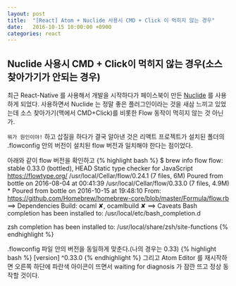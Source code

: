 ```yaml
---
layout: post
title:  "[React] Atom + Nuclide 사용시 CMD + Click 이 먹히지 않는 경우"
date:   2016-10-15 10:00:00 +0900
categories: react
---
```


Nuclide 사용시 CMD + Click이 먹히지 않는 경우(소스 찾아가기가 안되는 경우)
---------------------------------------------------

최근 React-Native 를 사용해서 개발을 시작하다가 페이스북이 만든 [Nuclide](https://nuclide.io) 를 사용하게 되었다.
사용하면서 Nuclide 는 정말 좋은 플러그인이라는 것을 새삼 느끼고 있었는데
소스 찾아가기(맥에서 CMD+Click)를 비롯한 Flow 동작이 먹히지 않는 것 아닌가.

`뭐가 원인이야!` 하고 삽질을 하다가 결국 알아낸 것은
리액트 프로젝트가 설치된 폴더의 .flowconfig 안의 버전이
설치된 flow 버전과 일치해야 한다는 점이었다.

아래와 같이 flow 버전을 확인하고
{% highlight bash %}
$ brew info flow
flow: stable 0.33.0 (bottled), HEAD
Static type checker for JavaScript
https://flowtype.org/
/usr/local/Cellar/flow/0.24.1 (7 files, 6M)
  Poured from bottle on 2016-08-04 at 00:41:39
/usr/local/Cellar/flow/0.33.0 (7 files, 4.9M) *
  Poured from bottle on 2016-10-15 at 19:48:10
From: https://github.com/Homebrew/homebrew-core/blob/master/Formula/flow.rb
==> Dependencies
Build: ocaml ✘, ocamlbuild ✘
==> Caveats
Bash completion has been installed to:
  /usr/local/etc/bash_completion.d

zsh completion has been installed to:
  /usr/local/share/zsh/site-functions
{% endhighlight %}

.flowconfig 파일 안의 버전을 동일하게 맞춘다.(나의 경우는 0.33)
{% highlight bash %}
[version]
^0.33.0
{% endhighlight %}
그리고 Atom Editor 를 재시작하면 오른쪽 하단에 파란색 아이콘이 뜨면서 waiting for diagnosis 가 잠깐 뜨고
정상 동작할 것이다.

